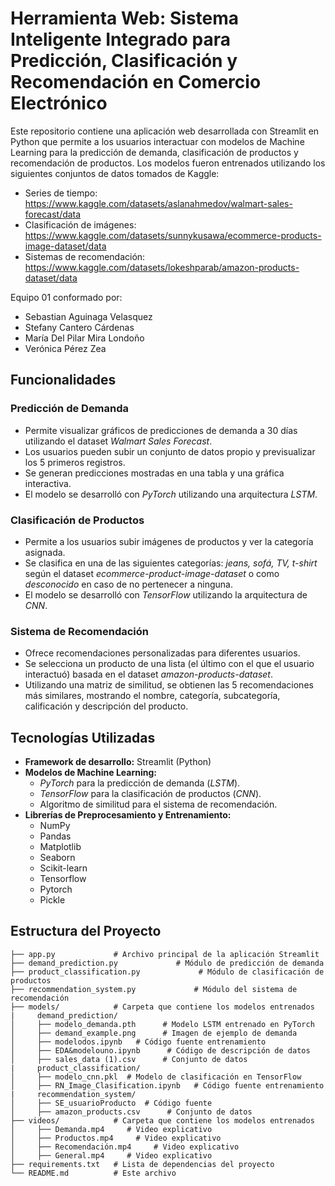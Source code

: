 # Herramienta Web: Sistema Inteligente Integrado para Predicción, Clasificación y Recomendación en Comercio Electrónico

Este repositorio contiene una aplicación web desarrollada con Streamlit en Python que permite a los usuarios interactuar con modelos de Machine Learning para la predicción de demanda, clasificación de productos y recomendación de productos. Los modelos fueron entrenados utilizando los siguientes conjuntos de datos tomados de Kaggle:

* Series de tiempo: https://www.kaggle.com/datasets/aslanahmedov/walmart-sales-forecast/data
* Clasificación de imágenes: https://www.kaggle.com/datasets/sunnykusawa/ecommerce-products-image-dataset/data
* Sistemas de recomendación: https://www.kaggle.com/datasets/lokeshparab/amazon-products-dataset/data
  
Equipo 01 conformado por:
* Sebastian Aguinaga Velasquez
* Stefany Cantero Cárdenas
* María Del Pilar Mira Londoño 
* Verónica Pérez Zea

## Funcionalidades

### Predicción de Demanda
* Permite visualizar gráficos de predicciones de demanda a 30 días utilizando el dataset *Walmart Sales Forecast*.
* Los usuarios pueden subir un conjunto de datos propio y previsualizar los 5 primeros registros.
* Se generan predicciones mostradas en una tabla y una gráfica interactiva.
* El modelo se desarrolló con *PyTorch* utilizando una arquitectura *LSTM*.

### Clasificación de Productos
* Permite a los usuarios subir imágenes de productos y ver la categoría asignada.
* Se clasifica en una de las siguientes categorías: *jeans, sofá, TV, t-shirt* según el dataset *ecommerce-product-image-dataset* o como *desconocido* en caso de no pertenecer a ninguna.
* El modelo se desarrolló con *TensorFlow* utilizando la arquitectura de *CNN*.

### Sistema de Recomendación
* Ofrece recomendaciones personalizadas para diferentes usuarios.
* Se selecciona un producto de una lista (el último con el que el usuario interactuó) basada en el dataset *amazon-products-dataset*.
* Utilizando una matriz de similitud, se obtienen las 5 recomendaciones más similares, mostrando el nombre, categoría, subcategoría, calificación y descripción del producto.

## Tecnologías Utilizadas

* **Framework de desarrollo:** Streamlit (Python)
* **Modelos de Machine Learning:**
  * *PyTorch* para la predicción de demanda (*LSTM*).
  * *TensorFlow* para la clasificación de productos (*CNN*).
  * Algoritmo de similitud para el sistema de recomendación.
* **Librerías de Preprocesamiento y Entrenamiento:**
  * NumPy
  * Pandas
  * Matplotlib
  * Seaborn
  * Scikit-learn
  * Tensorflow
  * Pytorch
  * Pickle

## Estructura del Proyecto

```
├── app.py             # Archivo principal de la aplicación Streamlit
├── demand_prediction.py             # Módulo de predicción de demanda
├── product_classification.py             # Módulo de clasificación de productos
├── recommendation_system.py             # Módulo del sistema de recomendación
├── models/            # Carpeta que contiene los modelos entrenados
|     demand_prediction/
│     ├── modelo_demanda.pth      # Modelo LSTM entrenado en PyTorch
│     ├── demand_example.png      # Imagen de ejemplo de demanda
│     ├── modelodos.ipynb   # Código fuente entrenamiento
│     ├── EDA&modelouno.ipynb      # Código de descripción de datos
│     ├── sales_data (1).csv      # Conjunto de datos
|     product_classification/
│     ├── modelo_cnn.pkl  # Modelo de clasificación en TensorFlow
│     ├── RN_Image_Clasification.ipynb   # Código fuente entrenamiento
|     recommendation_system/
│     ├── SE_usuarioProducto  # Código fuente
│     ├── amazon_products.csv      # Conjunto de datos
├── videos/            # Carpeta que contiene los modelos entrenados
│     ├── Demanda.mp4     # Video explicativo
│     ├── Productos.mp4     # Video explicativo
│     ├── Recomendación.mp4     # Video explicativo
│     ├── General.mp4     # Video explicativo
├── requirements.txt   # Lista de dependencias del proyecto  
└── README.md          # Este archivo  
```
